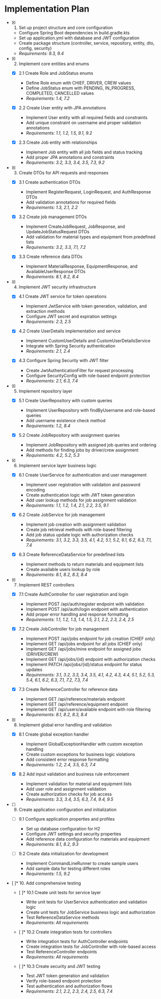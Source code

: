 # Implementation Plan

- [x] 1. Set up project structure and core configuration





  - Configure Spring Boot dependencies in build.gradle.kts
  - Set up application.yml with database and JWT configuration
  - Create package structure (controller, service, repository, entity, dto, config, security)
  - _Requirements: 9.3, 9.4_

- [x] 2. Implement core entities and enums




  - [x] 2.1 Create Role and JobStatus enums


    - Define Role enum with CHIEF, DRIVER, CREW values
    - Define JobStatus enum with PENDING, IN_PROGRESS, COMPLETED, CANCELLED values
    - _Requirements: 1.4, 7.2_

  - [x] 2.2 Create User entity with JPA annotations


    - Implement User entity with all required fields and constraints
    - Add unique constraint on username and proper validation annotations
    - _Requirements: 1.1, 1.2, 1.5, 9.1, 9.2_

  - [x] 2.3 Create Job entity with relationships


    - Implement Job entity with all job fields and status tracking
    - Add proper JPA annotations and constraints
    - _Requirements: 3.2, 3.3, 3.4, 3.5, 7.3, 9.2_

- [x] 3. Create DTOs for API requests and responses





  - [x] 3.1 Create authentication DTOs


    - Implement RegisterRequest, LoginRequest, and AuthResponse DTOs
    - Add validation annotations for required fields
    - _Requirements: 1.3, 2.1, 2.2_

  - [x] 3.2 Create job management DTOs


    - Implement CreateJobRequest, JobResponse, and UpdateJobStatusRequest DTOs
    - Add validation for material types and equipment from predefined lists
    - _Requirements: 3.2, 3.3, 7.1, 7.2_

  - [x] 3.3 Create reference data DTOs


    - Implement MaterialResponse, EquipmentResponse, and AvailableUserResponse DTOs
    - _Requirements: 8.1, 8.2, 8.4_

- [x] 4. Implement JWT security infrastructure





  - [x] 4.1 Create JWT service for token operations


    - Implement JwtService with token generation, validation, and extraction methods
    - Configure JWT secret and expiration settings
    - _Requirements: 2.3, 2.5_

  - [x] 4.2 Create UserDetails implementation and service


    - Implement CustomUserDetails and CustomUserDetailsService
    - Integrate with Spring Security authentication
    - _Requirements: 2.1, 2.4_

  - [x] 4.3 Configure Spring Security with JWT filter


    - Create JwtAuthenticationFilter for request processing
    - Configure SecurityConfig with role-based endpoint protection
    - _Requirements: 2.1, 6.3, 7.4_

- [x] 5. Implement repository layer





  - [x] 5.1 Create UserRepository with custom queries


    - Implement UserRepository with findByUsername and role-based queries
    - Add username existence check method
    - _Requirements: 1.2, 8.4_

  - [x] 5.2 Create JobRepository with assignment queries


    - Implement JobRepository with assigned job queries and ordering
    - Add methods for finding jobs by driver/crew assignment
    - _Requirements: 4.2, 5.2, 5.3_

- [x] 6. Implement service layer business logic





  - [x] 6.1 Create UserService for authentication and user management


    - Implement user registration with validation and password encoding
    - Create authentication logic with JWT token generation
    - Add user lookup methods for job assignment validation
    - _Requirements: 1.1, 1.2, 1.4, 2.1, 2.2, 3.5, 9.1_

  - [x] 6.2 Create JobService for job management


    - Implement job creation with assignment validation
    - Create job retrieval methods with role-based filtering
    - Add job status update logic with authorization checks
    - _Requirements: 3.1, 3.2, 3.3, 3.5, 4.1, 4.2, 5.1, 5.2, 6.1, 6.2, 6.3, 7.1, 7.4_

  - [x] 6.3 Create ReferenceDataService for predefined lists


    - Implement methods to return materials and equipment lists
    - Create available users lookup by role
    - _Requirements: 8.1, 8.2, 8.3, 8.4_

- [x] 7. Implement REST controllers





  - [x] 7.1 Create AuthController for user registration and login


    - Implement POST /api/auth/register endpoint with validation
    - Implement POST /api/auth/login endpoint with authentication
    - Add proper error handling and response formatting
    - _Requirements: 1.1, 1.2, 1.3, 1.4, 1.5, 2.1, 2.2, 2.3, 2.4, 2.5_

  - [x] 7.2 Create JobController for job management


    - Implement POST /api/jobs endpoint for job creation (CHIEF only)
    - Implement GET /api/jobs endpoint for all jobs (CHIEF only)
    - Implement GET /api/jobs/mine endpoint for assigned jobs (DRIVER/CREW)
    - Implement GET /api/jobs/{id} endpoint with authorization checks
    - Implement PATCH /api/jobs/{id}/status endpoint for status updates
    - _Requirements: 3.1, 3.2, 3.3, 3.4, 3.5, 4.1, 4.2, 4.3, 4.4, 5.1, 5.2, 5.3, 5.4, 6.1, 6.2, 6.3, 7.1, 7.2, 7.3, 7.4_

  - [x] 7.3 Create ReferenceController for reference data


    - Implement GET /api/reference/materials endpoint
    - Implement GET /api/reference/equipment endpoint  
    - Implement GET /api/users/available endpoint with role filtering
    - _Requirements: 8.1, 8.2, 8.3, 8.4_

- [x] 8. Implement global error handling and validation





  - [x] 8.1 Create global exception handler


    - Implement GlobalExceptionHandler with custom exception handling
    - Create custom exceptions for business logic violations
    - Add consistent error response formatting
    - _Requirements: 1.2, 2.4, 3.5, 6.3, 7.4_


  - [x] 8.2 Add input validation and business rule enforcement

    - Implement validation for material and equipment lists
    - Add user role and assignment validation
    - Create authorization checks for job access
    - _Requirements: 3.3, 3.4, 3.5, 6.3, 7.4, 9.4, 9.5_

- [ ] 9. Create application configuration and initialization
  - [ ] 9.1 Configure application properties and profiles
    - Set up database configuration for H2
    - Configure JWT settings and security properties
    - Add reference data configuration for materials and equipment
    - _Requirements: 8.1, 8.2, 9.3_

  - [ ] 9.2 Create data initialization for development
    - Implement CommandLineRunner to create sample users
    - Add sample data for testing different roles
    - _Requirements: 1.5, 9.2_

- [ ]* 10. Add comprehensive testing
  - [ ]* 10.1 Create unit tests for service layer
    - Write unit tests for UserService authentication and validation logic
    - Create unit tests for JobService business logic and authorization
    - Test ReferenceDataService methods
    - _Requirements: All requirements_

  - [ ]* 10.2 Create integration tests for controllers
    - Write integration tests for AuthController endpoints
    - Create integration tests for JobController with role-based access
    - Test ReferenceController endpoints
    - _Requirements: All requirements_

  - [ ]* 10.3 Create security and JWT testing
    - Test JWT token generation and validation
    - Verify role-based endpoint protection
    - Test authentication and authorization flows
    - _Requirements: 2.1, 2.2, 2.3, 2.4, 2.5, 6.3, 7.4_